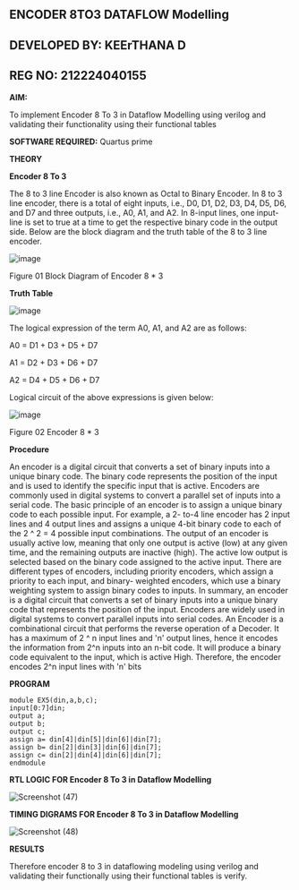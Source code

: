 ## ENCODER 8TO3 DATAFLOW Modelling
## DEVELOPED BY: KEErTHANA D
## REG NO: 212224040155
**AIM:**

To implement  Encoder 8 To 3 in Dataflow Modelling using verilog and validating their functionality using their functional tables

**SOFTWARE REQUIRED:** Quartus prime

**THEORY**

**Encoder 8 To 3**

The 8 to 3 line Encoder is also known as Octal to Binary Encoder. In 8 to 3 line encoder, there is a total of eight inputs, i.e., D0, D1, D2, D3, D4, D5, D6, and D7 and three outputs, i.e., A0, A1, and A2. In 8-input lines, one input-line is set to true at a time to get the respective binary code in the output side. Below are the block diagram and the truth table of the 8 to 3 line encoder.

![image](https://github.com/naavaneetha/ENCODER8TO3DATAFLOW/assets/154305477/0bc242c1-eb9e-4c47-afe5-30428470efc3)

Figure 01  Block Diagram of Encoder 8 * 3

**Truth Table**

![image](https://github.com/naavaneetha/ENCODER8TO3DATAFLOW/assets/154305477/35496b14-ae6e-4cd1-9abd-d6736b576575)

The logical expression of the term A0, A1, and A2 are as follows:

A0 = D1 + D3 + D5 + D7

A1 = D2 + D3 + D6 + D7

A2 = D4 + D5 + D6 + D7

Logical circuit of the above expressions is given below:

![image](https://github.com/naavaneetha/ENCODER8TO3DATAFLOW/assets/154305477/95acaee6-c873-4c75-89eb-ef09fb158053)

Figure 02  Encoder 8 * 3

**Procedure**

  An encoder is a digital circuit that converts a set of binary inputs into a unique binary code. The binary code represents the position of the input and is used to identify the specific input that is active. 
 Encoders are commonly used in digital systems to convert a parallel set of inputs into a serial code. The basic principle of an encoder is to assign a unique binary code to each possible input. For example, a 2- 
 to-4 line encoder has 2 input lines and 4 output lines and assigns a unique 4-bit binary code to each of the 2 ^ 2 = 4 possible input combinations. The output of an encoder is usually active low, meaning that 
 only one output is active (low) at any given time, and the remaining outputs are inactive (high). The active low output is selected based on the binary code assigned to the active input. There are different 
 types of encoders, including priority encoders, which assign a priority to each input, and binary- weighted encoders, which use a binary weighting system to assign binary codes to inputs. In summary, an encoder 
 is a digital circuit that converts a set of binary inputs into a unique binary code that represents the position of the input. Encoders are widely used in digital systems to convert parallel inputs into serial 
 codes. An Encoder is a combinational circuit that performs the reverse operation of a Decoder. It has a maximum of 2 ^ n input lines and 'n' output lines, hence it encodes the information from 2^n inputs into an 
 n-bit code. It will produce a binary code equivalent to the input, which is active High. Therefore, the encoder encodes 2^n input lines with 'n' bits

**PROGRAM**
 ```
 module EX5(din,a,b,c);
input[0:7]din;
output a;
output b;
output c;
assign a= din[4]|din[5]|din[6]|din[7];
assign b= din[2]|din[3]|din[6]|din[7];
assign c= din[2]|din[4]|din[6]|din[7]; 
endmodule

```

**RTL LOGIC FOR Encoder 8 To 3 in Dataflow Modelling**

![Screenshot (47)](https://github.com/user-attachments/assets/0f65dcee-905e-43bd-b8b1-a51bd88c79ad)


**TIMING DIGRAMS FOR Encoder 8 To 3 in Dataflow Modelling**

![Screenshot (48)](https://github.com/user-attachments/assets/982d996d-05c2-465f-8cc1-7c01ed3221dd)


**RESULTS**

  Therefore encoder 8 to 3 in dataflowing modeling using verilog and validating their functionally using their functional tables is verify.


